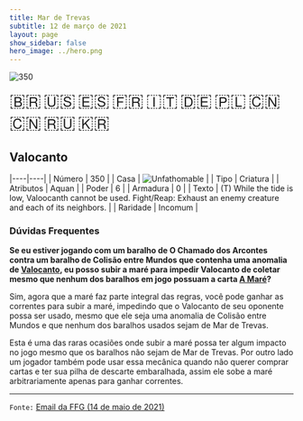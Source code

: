 ```yaml
---
title: Mar de Trevas
subtitle: 12 de março de 2021
layout: page
show_sidebar: false
hero_image: ../hero.png
---
```


![350](https://mastervault-storage-prod.s3.amazonaws.com/media/card_front/pt/496_350_797WG856W5P9_pt.png)

<span title="Português" style="font-size: 32px;cursor: pointer;" onclick="javascript:document.querySelector('img[alt=\'350\']').src=document.querySelector('img[alt=\'350\']').src.replace(/card_front\/[^/]+/, 'card_front/pt').replace(/_[^/.0-9]+\.png/, '_pt.png')">🇧🇷</span>
<span title="English" style="font-size: 32px;cursor: pointer;" onclick="javascript:document.querySelector('img[alt=\'350\']').src=document.querySelector('img[alt=\'350\']').src.replace(/card_front\/[^/]+/, 'card_front/en').replace(/_[^/.0-9]+\.png/, '_en.png')">🇺🇸</span>
<span title="Español" style="font-size: 32px;cursor: pointer;" onclick="javascript:document.querySelector('img[alt=\'350\']').src=document.querySelector('img[alt=\'350\']').src.replace(/card_front\/[^/]+/, 'card_front/es').replace(/_[^/.0-9]+\.png/, '_es.png')">🇪🇸</span>
<span title="Français" style="font-size: 32px;cursor: pointer;" onclick="javascript:document.querySelector('img[alt=\'350\']').src=document.querySelector('img[alt=\'350\']').src.replace(/card_front\/[^/]+/, 'card_front/fr').replace(/_[^/.0-9]+\.png/, '_fr.png')">🇫🇷</span>
<span title="Italiano" style="font-size: 32px;cursor: pointer;" onclick="javascript:document.querySelector('img[alt=\'350\']').src=document.querySelector('img[alt=\'350\']').src.replace(/card_front\/[^/]+/, 'card_front/it').replace(/_[^/.0-9]+\.png/, '_it.png')">🇮🇹</span>
<span title="Deutsche" style="font-size: 32px;cursor: pointer;" onclick="javascript:document.querySelector('img[alt=\'350\']').src=document.querySelector('img[alt=\'350\']').src.replace(/card_front\/[^/]+/, 'card_front/de').replace(/_[^/.0-9]+\.png/, '_de.png')">🇩🇪</span>
<span title="Polskie" style="font-size: 32px;cursor: pointer;" onclick="javascript:document.querySelector('img[alt=\'350\']').src=document.querySelector('img[alt=\'350\']').src.replace(/card_front\/[^/]+/, 'card_front/pl').replace(/_[^/.0-9]+\.png/, '_pl.png')">🇵🇱</span>
<span title="简体中文" style="font-size: 32px;cursor: pointer;" onclick="javascript:document.querySelector('img[alt=\'350\']').src=document.querySelector('img[alt=\'350\']').src.replace(/card_front\/[^/]+/, 'card_front/zh-hans').replace(/_[^/.0-9]+\.png/, '_zh-hans.png')">🇨🇳</span>
<span title="繁體中文" style="font-size: 32px;cursor: pointer;" onclick="javascript:document.querySelector('img[alt=\'350\']').src=document.querySelector('img[alt=\'350\']').src.replace(/card_front\/[^/]+/, 'card_front/zh-hant').replace(/_[^/.0-9]+\.png/, '_zh-hant.png')">🇨🇳</span>
<span title="Pусский" style="font-size: 32px;cursor: pointer;" onclick="javascript:document.querySelector('img[alt=\'350\']').src=document.querySelector('img[alt=\'350\']').src.replace(/card_front\/[^/]+/, 'card_front/ru').replace(/_[^/.0-9]+\.png/, '_ru.png')">🇷🇺</span>
<span title="한국어" style="font-size: 32px;cursor: pointer;" onclick="javascript:document.querySelector('img[alt=\'350\']').src=document.querySelector('img[alt=\'350\']').src.replace(/card_front\/[^/]+/, 'card_front/ko').replace(/_[^/.0-9]+\.png/, '_ko.png')">🇰🇷</span>

## Valocanto

|----|----|
| Número | 350 |
| Casa | ![Unfathomable](https://archonarcana.com/images/thumb/1/10/Unfathomable.png/22px-Unfathomable.png "Abissais") |
| Tipo | Criatura |
| Atributos | Aquan |
| Poder | 6 |
| Armadura | 0 |
| Texto | (T) While the tide is low, Valoocanth cannot be used.  Fight/Reap: Exhaust an enemy creature and each of its neighbors. |
| Raridade | Incomum |

### Dúvidas Frequentes

**Se eu estiver jogando com um baralho de O Chamado dos Arcontes contra um baralho de Colisão entre Mundos que contenha uma anomalia de [Valocanto](/wc/A10), eu posso subir a maré para impedir Valocanto de coletar mesmo que nenhum dos baralhos em jogo possuam a carta [A Maré](/dt/000)?**

Sim, agora que a maré faz parte integral das regras, você pode ganhar as correntes para subir a maré, impedindo que o Valocanto de seu oponente possa ser usado, mesmo que ele seja uma anomalia de Colisão entre Mundos e que nenhum dos baralhos usados sejam de Mar de Trevas.

Esta é uma das raras ocasiões onde subir a maré possa ter algum impacto no jogo mesmo que os baralhos não sejam de Mar de Trevas. Por outro lado um jogador também pode usar essa mecânica quando não querer comprar cartas e ter sua pilha de descarte embaralhada, assim ele sobe a maré arbitrariamente apenas para ganhar correntes.

<hr/>

`Fonte:` [Email da FFG (14 de maio de 2021)](https://archonarcana.com/File:Tide_when_playing_Non_DT_decks.png)
